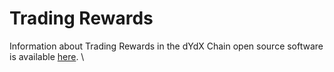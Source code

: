 # Trading Rewards

Information about Trading Rewards in the dYdX Chain open source software is available [here](https://dydx.exchange/blog/v4-rewards-and-parameters). \






